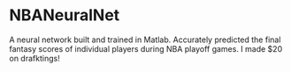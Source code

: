 # NBANeuralNet
A neural network built and trained in Matlab. Accurately predicted the final fantasy scores of individual players during NBA playoff games. I  made $20 on drafktings!
